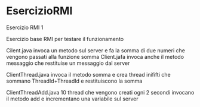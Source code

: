 # EsercizioRMI
Esercizio RMI 1

Esercizio base RMI per testare il funzionamento 

Cilent.java invoca un metodo sul server e fa la somma di due numeri che vengono passati alla funzione somma
Client.jafa invoca anche il metodo messaggio che restituise un messaggio dal server

ClientThread.java invoca il metodo somma e crea thread inififti che sommano ThreadId+ThreadId e restituiscono la somma 

ClientThreadAdd.java 10 thread che vengono creati ogni 2 secondi invocano il metodo add e incrementano una variabile sul server

